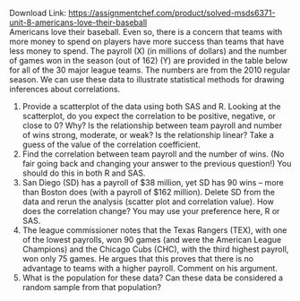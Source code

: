 Download Link: https://assignmentchef.com/product/solved-msds6371-unit-8-americans-love-their-baseball
<br>
Americans love their baseball.  Even so, there is a concern that teams with more money to spend on players have more success than teams that have less money to spend.  The payroll (X) (in millions of dollars) and the number of games won in the season (out of 162) (Y) are provided in the table below for all of the 30 major league teams.  The numbers are from the 2010 regular season.  We can use these data to illustrate statistical methods for drawing inferences about correlations.

<ol>

 <li>Provide a scatterplot of the data using both SAS and R. Looking at the scatterplot, do you expect the correlation to be positive, negative, or close to 0? Why?  Is the relationship between team payroll and number of wins strong, moderate, or weak?  Is the relationship linear?  Take a guess of the value of the correlation coefficient.</li>

 <li>Find the correlation between team payroll and the number of wins. (No fair going back and changing your answer to the previous question!) You should do this in both R and SAS.</li>

 <li>San Diego (SD) has a payroll of $38 million, yet SD has 90 wins – more than Boston does (with a payroll of $162 million). Delete SD from the data and rerun the analysis (scatter plot and correlation value). How does the correlation change?  You may use your preference here, R or SAS.</li>

 <li>The league commissioner notes that the Texas Rangers (TEX), with one of the lowest payrolls, won 90 games (and were the American League Champions) and the Chicago Cubs (CHC), with the third highest payroll, won only 75 games. He argues that this proves that there is no advantage to teams with a higher payroll. Comment on his argument.</li>

 <li>What is the population for these data? Can these data be considered a random sample from that population?</li>

</ol>